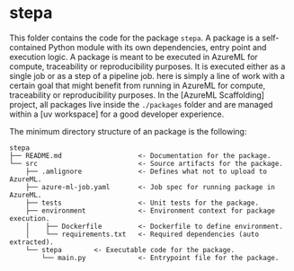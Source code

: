 # stepa

This folder contains the code for the package `stepa`. A package is a
self-contained Python module with its own dependencies, entry point and
execution logic. A package is meant to be executed in AzureML for compute,
traceability or reproducibility purposes. It is executed either as a single job
or as a step of a pipeline job. here is simply a line of work with a certain
goal that might benefit from running in AzureML for compute, traceability or
reproducibility purposes. In the [AzureML Scaffolding] project, all packages
live inside the `./packages` folder and are managed within a [uv workspace] for
a good developer experience.

The minimum directory structure of an package is the following:

```text
stepa
├── README.md                   <- Documentation for the package.
└── src                         <- Source artifacts for the package.
    ├── .amlignore              <- Defines what not to upload to AzureML.
    ├── azure-ml-job.yaml       <- Job spec for running package in AzureML.
    ├── tests                   <- Unit tests for the package.
    ├── environment             <- Environment context for package execution.
    │    ├── Dockerfile         <- Dockerfile to define environment.
    │    └── requirements.txt   <- Required dependencies (auto extracted).
    └── stepa        <- Executable code for the package.
        └── main.py             <- Entrypoint file for the package.
```
